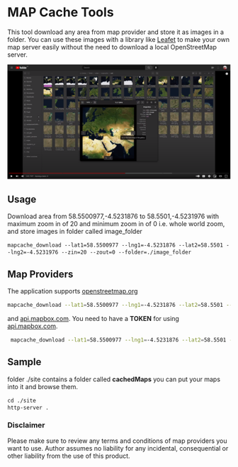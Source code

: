 # MAP Cache Tools

This tool download any area from map provider and store it as images in a folder.
You can use these images with a library like [Leafet](https://leafletjs.com/ "Leafet") to make your own map server easily without the need to download a local OpenStreetMap server.


[![Watch the video](https://github.com/HefnySco/mapcache/blob/master/images/youtube.png?raw=true)](https://youtu.be/aSb6xNOQqok)



## Usage

Download area from 58.5500977,-4.5231876   to 58.5501,-4.5231976 with maximum zoom in of 20 and minimum zoom in of 0 i.e. whole world zoom, and store images in folder called image_folder


    mapcache_download --lat1=58.5500977 --lng1=-4.5231876 --lat2=58.5501 --lng2=-4.5231976 --zin=20 --zout=0 --folder=./image_folder

## Map Providers

The application supports [openstreetmap.org](https://www.openstreetmap.org/#map=7/26.805/30.246 "openstreetmap.org") 

```bash
mapcache_download --lat1=58.5500977 --lng1=-4.5231876 --lat2=58.5501 --lng2=-4.5231976 --zin=20  --folder=./out 

```

and [api.mapbox.com](https://api.mapbox.com "api.mapbox.com"). You need to have a **TOKEN** for using [api.mapbox.com](https://api.mapbox.com "api.mapbox.com").

```bash
 mapcache_download --lat1=58.5500977 --lng1=-4.5231876 --lat2=58.5501 --lng2=-4.5231976 --zin=20  --folder=./out --provider=1 --token=pk.eyJ1IjoibSahlZm59IiwiYSI6ImNrZW84Nm9rYTA2ZWgycv9mdmNscmFxYzcifQ.c-z43FdasErPzKhbQ
```

## Sample

folder ./site contains a folder called **cachedMaps** you can put your maps into it and browse them.



    cd ./site
    http-server .
    




### Disclaimer
Please make sure to review any terms and conditions of map providers you want to use. Author assumes no liability for any incidental, consequential or other liability from the use of this product.


